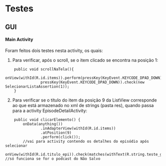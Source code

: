 # Testes

## GUI ##

#### Main Activity

Foram feitos dois testes nesta activity, os quais:

01. Para verificar, após o scroll, se o item clicado se encontra na posição 1: 

```@Test
    public void scrollNaTela(){
        onView(withId(R.id.items)).perform(pressKey(KeyEvent.KEYCODE_DPAD_DOWN),
                pressKey(KeyEvent.KEYCODE_DPAD_DOWN)).check(new SelecionarListaAssertion(1));
    }
```
02. Para verificar se o título do item da posição 9 da ListView corresponde ao que está armazenado no xml de strings (pasta res), quando passa para a activity EpisodeDetailActivity:
```	@Test
    public void clicarElemento() {
        onData(anything())
                .inAdapterView(withId(R.id.items))
                .atPosition(9)
                .perform(click());
        //vai para activity contendo os detalhes do episódio após selecionar
        onView(withId(R.id.titulo_epi)).check(matches(withText(R.string.teste_gui_titulo))); //só funciona se for o podcast do Não Salvo
``` 